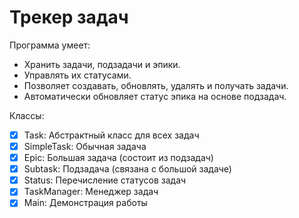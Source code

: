 # Трекер задач

Программа умеет:
- Хранить задачи, подзадачи и эпики.
- Управлять их статусами.
- Позволяет создавать, обновлять, удалять и получать задачи.
- Автоматически обновляет статус эпика на основе подзадач.

Классы:
- [x] Task: Абстрактный класс для всех задач
- [x] SimpleTask: Обычная задача
- [x] Epic: Большая задача (состоит из подзадач)
- [x] Subtask: Подзадача (связана с большой задаче)
- [x] Status: Перечисление статусов задач
- [x] TaskManager: Менеджер задач
- [x] Main: Демонстрация работы
